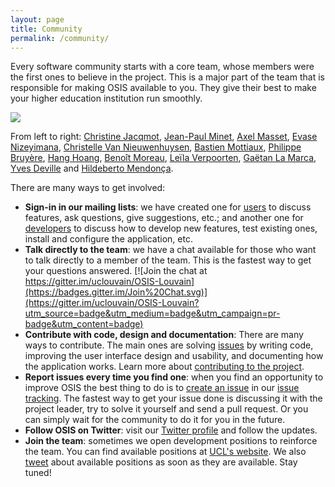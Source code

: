 ```yaml
---
layout: page
title: Community
permalink: /community/
---
```


Every software community starts with a core team, whose members were the first ones to believe in the project. This is a major part of the team that is responsible for making OSIS available to you. They give their best to make your higher education institution run smoothly.

<img src="{{ site.url }}/assets/core_team.jpg">

From left to right: [Christine Jacqmot](http://www.uclouvain.be/christine.jacqmot), [Jean-Paul Minet](http://www.uclouvain.be/jean-paul.minet), [Axel Masset](http://www.uclouvain.be/axel.masset), [Evase Nizeyimana](http://www.uclouvain.be/evase.nizeyimana), [Christelle Van Nieuwenhuysen](https://www.uclouvain.be/repertoire-personnel.html?matricule=01122243&Envoi=1), [Bastien Mottiaux](https://github.com/basmot), [Philippe Bruyère](http://www.uclouvain.be/philippe.bruyere), [Hang Hoang](https://github.com/thuyhanghoang), [Benoît Moreau](http://www.uclouvain.be/benoit.moreau), [Leïla Verpoorten](http://www.uclouvain.be/leila.verpoorten), [Gaëtan La Marca](https://github.com/glamarca), [Yves Deville](http://www.uclouvain.be/yves.deville) and [Hildeberto Mendonça](http://hildeberto.com).

There are many ways to get involved:

 - **Sign-in in our mailing lists**: we have created one for [users](https://groups.google.com/forum/?hl=en#!aboutgroup/osis-user) to discuss features, ask questions, give suggestions, etc.; and another one for [developers](https://groups.google.com/forum/?hl=en#!aboutgroup/osis-dev) to discuss how to develop new features, test existing ones, install and configure the application, etc.
 - **Talk directly to the team**: we have a chat available for those who want to talk directly to a member of the team. This is the fastest way to get your questions answered. [![Join the chat at https://gitter.im/uclouvain/OSIS-Louvain](https://badges.gitter.im/Join%20Chat.svg)](https://gitter.im/uclouvain/OSIS-Louvain?utm_source=badge&utm_medium=badge&utm_campaign=pr-badge&utm_content=badge)
 - **Contribute with code, design and documentation**: There are many ways to contribute. The main ones are solving [issues](https://github.com/uclouvain/osis-louvain/issues) by writing code, improving the user interface design and usability, and documenting how the application works. Learn more about [contributing to the project](http://uclouvain.github.io/osis-louvain/contribute/).
 - **Report issues every time you find one**: when you find an opportunity to improve OSIS the best thing to do is to [create an issue](https://github.com/uclouvain/osis-louvain/issues/new) in our [issue tracking](https://github.com/uclouvain/osis-louvain/issues). The fastest way to get your issue done is discussing it with the project leader, try to solve it yourself and send a pull request. Or you can simply wait for the community to do it for you in the future.
 - **Follow OSIS on Twitter**: visit our [Twitter profile](https://twitter.com/osis_louvain) and follow the updates.
 - **Join the team**: sometimes we open development positions to reinforce the team. You can find available positions at [UCL's website](http://uclouvain.be/emploi-offres.html). We also [tweet](https://twitter.com/osis_louvain) about available positions as soon as they are available. Stay tuned!
